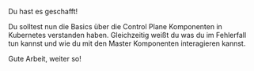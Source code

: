 Du hast es geschafft!

Du solltest nun die Basics über die Control Plane Komponenten in Kubernetes verstanden haben. Gleichzeitig weißt du was du im Fehlerfall tun kannst und wie du mit den Master Komponenten interagieren kannst.

Gute Arbeit, weiter so!